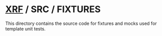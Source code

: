 # [XRF](../..) / SRC / FIXTURES

This directory contains the source code for fixtures and mocks used for template unit tests.
